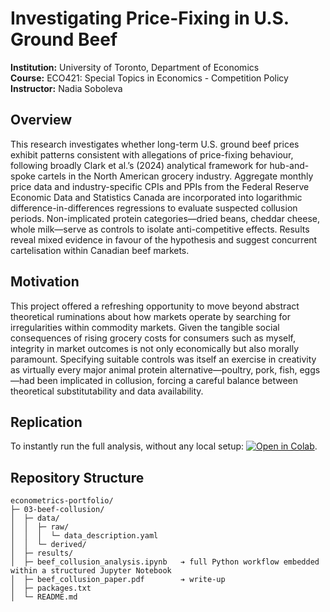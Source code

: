 # Investigating Price-Fixing in U.S. Ground Beef

**Institution:** University of Toronto, Department of Economics  
**Course:** ECO421: Special Topics in Economics - Competition Policy  
**Instructor:** Nadia Soboleva

## Overview

This research investigates whether long-term U.S. ground beef prices exhibit patterns consistent with allegations of price-fixing behaviour, following broadly Clark et al.’s (2024) analytical framework for hub-and-spoke cartels in the North American grocery industry. Aggregate monthly price data and industry-specific CPIs and PPIs from the Federal Reserve Economic Data and Statistics Canada are incorporated into logarithmic difference-in-differences regressions to evaluate suspected collusion periods. Non-implicated protein categories—dried beans, cheddar cheese, whole milk—serve as controls to isolate anti-competitive effects. Results reveal mixed evidence in favour of the hypothesis and suggest concurrent cartelisation within Canadian beef markets.

## Motivation

This project offered a refreshing opportunity to move beyond abstract theoretical ruminations about how markets operate by searching for irregularities within commodity markets. Given the tangible social consequences of rising grocery costs for consumers such as myself, integrity in market outcomes is not only economically but also morally paramount. Specifying suitable controls was itself an exercise in creativity as virtually every major animal protein alternative—poultry, pork, fish, eggs—had been implicated in collusion, forcing a careful balance between theoretical substitutability and data availability.

## Replication

To instantly run the full analysis, without any local setup: [![Open in Colab](https://colab.research.google.com/assets/colab-badge.svg)](https://colab.research.google.com/github/suha2502/econometrics-portfolio/blob/main/03-beef-collusion/beef_collusion_analysis.ipynb).

## Repository Structure

```
econometrics-portfolio/
├─ 03-beef-collusion/
│  ├─ data/
│  │  ├─ raw/
│  │  │  └─ data_description.yaml
│  │  └─ derived/ 
│  ├─ results/ 
│  ├─ beef_collusion_analysis.ipynb   ➔ full Python workflow embedded within a structured Jupyter Notebook
│  ├─ beef_collusion_paper.pdf        ➔ write-up
│  ├─ packages.txt
│  └─ README.md
```
